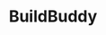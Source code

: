 ---
codehost: https://github.com/buildbuddy-io/buildbuddy
linkedin: http://linkedin.com/company/buildbuddy
logohandle: buildbuddyio
sort: buildbuddy
title: BuildBuddy
twitter: https://x.com/buildbuddy_io
website: https://www.buildbuddy.io/
---